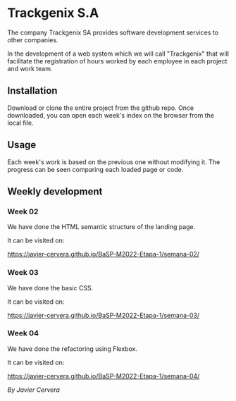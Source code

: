 # Trackgenix S.A
The company Trackgenix SA provides software development services to other companies.

In the development of a web system which we will call "Trackgenix" that will facilitate the
registration of hours worked by each employee in each project and work team.

## Installation
Download or clone the entire project from the github repo. Once downloaded, you can open each week's index on the
 browser from the local file.

## Usage
Each week's work is based on the previous one without modifying it. The progress can be seen comparing each loaded page
 or code.

## Weekly development

### Week 02
We have done the HTML semantic structure of the landing page.

It can be visited on:

https://javier-cervera.github.io/BaSP-M2022-Etapa-1/semana-02/

### Week 03
We have done the basic CSS.

It can be visited on:

https://javier-cervera.github.io/BaSP-M2022-Etapa-1/semana-03/

### Week 04
We have done the refactoring using Flexbox.

It can be visited on:

https://javier-cervera.github.io/BaSP-M2022-Etapa-1/semana-04/


_By Javier Cervera_
